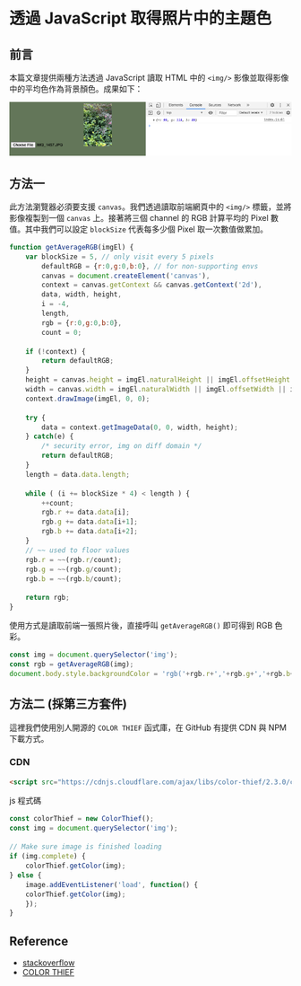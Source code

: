 # 透過 JavaScript 取得照片中的主題色
## 前言
本篇文章提供兩種方法透過 JavaScript 讀取 HTML 中的 `<img/>` 影像並取得影像中的平均色作為背景顏色。成果如下：

![](./screenshot/img01.png)

## 方法一
此方法瀏覽器必須要支援 `canvas`。我們透過讀取前端網頁中的 `<img/>` 標籤，並將影像複製到一個 `canvas` 上。接著將三個 channel 的 RGB 計算平均的 Pixel 數值。其中我們可以設定 `blockSize` 代表每多少個 Pixel 取一次數值做累加。

```js
function getAverageRGB(imgEl) {
    var blockSize = 5, // only visit every 5 pixels
        defaultRGB = {r:0,g:0,b:0}, // for non-supporting envs
        canvas = document.createElement('canvas'),
        context = canvas.getContext && canvas.getContext('2d'),
        data, width, height,
        i = -4,
        length,
        rgb = {r:0,g:0,b:0},
        count = 0;

    if (!context) {
        return defaultRGB;
    }
    height = canvas.height = imgEl.naturalHeight || imgEl.offsetHeight || imgEl.height;
    width = canvas.width = imgEl.naturalWidth || imgEl.offsetWidth || imgEl.width;
    context.drawImage(imgEl, 0, 0);

    try {
        data = context.getImageData(0, 0, width, height);
    } catch(e) {
        /* security error, img on diff domain */
        return defaultRGB;
    }
    length = data.data.length;

    while ( (i += blockSize * 4) < length ) {
        ++count;
        rgb.r += data.data[i];
        rgb.g += data.data[i+1];
        rgb.b += data.data[i+2];
    }
    // ~~ used to floor values
    rgb.r = ~~(rgb.r/count);
    rgb.g = ~~(rgb.g/count);
    rgb.b = ~~(rgb.b/count);

    return rgb;
}
```

使用方式是讀取前端一張照片後，直接呼叫 `getAverageRGB()` 即可得到 RGB 色彩。

```js
const img = document.querySelector('img');
const rgb = getAverageRGB(img);
document.body.style.backgroundColor = 'rgb('+rgb.r+','+rgb.g+','+rgb.b+')';
```

## 方法二 (採第三方套件)
這裡我們使用別人開源的 `COLOR THIEF` 函式庫，在 GitHub 有提供 CDN 與 NPM 下載方式。

### CDN
```html
<script src="https://cdnjs.cloudflare.com/ajax/libs/color-thief/2.3.0/color-thief.umd.js"></script>
```

js 程式碼
```js
const colorThief = new ColorThief();
const img = document.querySelector('img');

// Make sure image is finished loading
if (img.complete) {
    colorThief.getColor(img);
} else {
    image.addEventListener('load', function() {
    colorThief.getColor(img);
    });
}
```


## Reference 
- [stackoverflow](https://stackoverflow.com/questions/2541481/get-average-color-of-image-via-javascript)
- [COLOR THIEF](https://lokeshdhakar.com/projects/color-thief/)